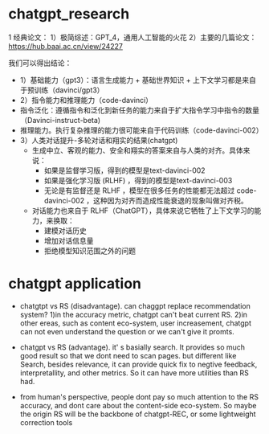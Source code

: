 # chatgpt_research


1 经典论文：
1）极简综述：GPT_4，通用人工智能的火花
2）主要的几篇论文：https://hub.baai.ac.cn/view/24227

我们可以得出结论：

* 1）基础能力（gpt3）：语言生成能力 + 基础世界知识 + 上下文学习都是来自于预训练（davinci/gpt3）
* 2）指令能力和推理能力（code-davinci）
* 指令泛化：遵循指令和泛化到新任务的能力来自于扩大指令学习中指令的数量（Davinci-instruct-beta)
* 推理能力。执行复杂推理的能力很可能来自于代码训练（code-davinci-002）
* 3）人类对话提升-多轮对话和翔实的结果(chatgpt)
    * 生成中立、客观的能力、安全和翔实的答案来自与人类的对齐。具体来说：
        * 如果是监督学习版，得到的模型是text-davinci-002
        * 如果是强化学习版 (RLHF) ，得到的模型是text-davinci-003
        * 无论是有监督还是 RLHF ，模型在很多任务的性能都无法超过 code-davinci-002 ，这种因为对齐而造成性能衰退的现象叫做对齐税。
    * 对话能力也来自于 RLHF（ChatGPT），具体来说它牺牲了上下文学习的能力，来换取：
        * 建模对话历史
        * 增加对话信息量
        * 拒绝模型知识范围之外的问题

# chatgpt application

* chatgtpt vs RS (disadvantage). can chaggpt replace recommendation system? 1)in the accuracy metric, chatgpt can't beat current RS. 2)in other ereas, such as content eco-system, user increasement, chatgpt can not even understand the question or we can't give it promts. 

* chatgpt vs RS (advantage). it' s basially search. It provides so much good result so that we dont need to scan pages. but different like Search, besides relevance, it can provide quick fix to negtive feedback, interpretallity, and other  metrics. So it can have more utilities than RS had.

* from human's perspective, people dont pay so much attention to the RS accuracy, and dont care about the content-side eco-system. So maybe the origin RS will be the backbone of chatgpt-REC, or some lightweight correction tools

